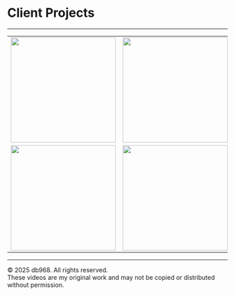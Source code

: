 # Client Projects

---

<table>
  <tr>
    <td><a href="https://youtu.be/XvZE0PXrbdQ"><img src="https://img.youtube.com/vi/XvZE0PXrbdQ/0.jpg" width="240"></a></td>
    <td><a href="https://youtu.be/IDYax_uSdGI"><img src="https://img.youtube.com/vi/IDYax_uSdGI/0.jpg" width="240"></a></td>
    <td><a href="https://youtu.be/jqWhr08OxbM"><img src="https://img.youtube.com/vi/jqWhr08OxbM/0.jpg" width="240"></a></td>
  </tr>
  <tr>
    <td><a href="https://youtu.be/yFfE93nOQwI"><img src="https://img.youtube.com/vi/yFfE93nOQwI/0.jpg" width="240"></a></td>
    <td><a href="https://youtu.be/06Qt-YMzbg8"><img src="https://img.youtube.com/vi/06Qt-YMzbg8/0.jpg" width="240"></a></td>
    <td></td>
  </tr>
</table>

---

© 2025 db968. All rights reserved.  
These videos are my original work and may not be copied or distributed without permission.
